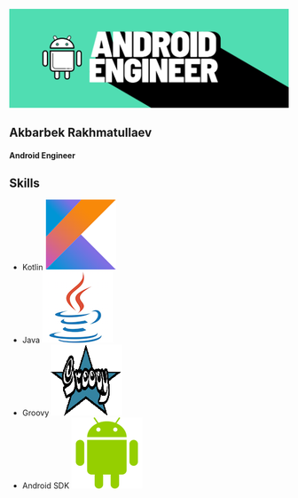 ![I am Android Engineer](https://github.com/A-Rakhmatullaev/A-Rakhmatullaev/blob/main/friday.png)



## Akbarbek Rakhmatullaev
#### Android Engineer

## Skills
- Kotlin ![Kotlin](https://github.com/A-Rakhmatullaev/A-Rakhmatullaev/blob/main/kotlin.png)
- Java ![Java](https://github.com/A-Rakhmatullaev/A-Rakhmatullaev/blob/main/java.png)
- Groovy ![Groovy](https://github.com/A-Rakhmatullaev/A-Rakhmatullaev/blob/main/groovy.png)
- Android SDK ![SDK](https://github.com/A-Rakhmatullaev/A-Rakhmatullaev/blob/main/android.png)




